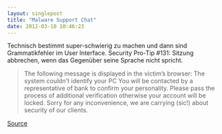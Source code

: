 ```yaml
---
layout: singlepost
title: "Malware Support Chat"
date: 2012-03-10 10:46:23
---
```

Technisch bestimmt super-schwierig zu machen und dann sind Grammatikfehler im User Interface. Security Pro-Tip #131: Sitzung abbrechen, wenn das Gegenüber seine Sprache nicht spricht.
> The following message is displayed in the victim’s browser:
> The system couldn't identify your PC
> You will be contacted by a representative of bank to confirm your personality.
> Please pass the process of additional verification otherwise your account will be locked.
> Sorry for any inconvenience, we are carrying (sic!) about security of our clients.

[Source](http://www.trusteer.com/blog/speaking-devil-%E2%80%93-malware-adds-live-chat-commit-fraud)